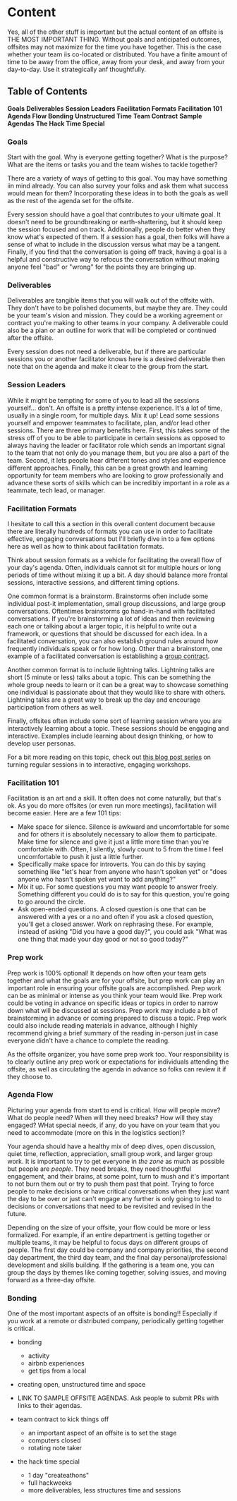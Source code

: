 # Content

Yes, all of the other stuff is important but the actual content of an offsite is THE MOST IMPORTANT THING. Without goals and anticipated outcomes, offsites may not maximize for the time you have together. This is the case whether your team iis co-located or distributed. You have a finite amount of time to be away from the office, away from your desk, and away from your day-to-day. Use it strategically anf thoughtfully.

## Table of Contents
**Goals**
**Deliverables**
**Session Leaders**
**Facilitation Formats**
**Facilitation 101**
**Agenda Flow**
**Bonding**
**Unstructured Time**
**Team Contract**
**Sample Agendas**
**The Hack Time Special**



### Goals
Start with the goal. Why is everyone getting together? What is the purpose? What are the items or tasks you and the team wishes to tackle together?

There are a variety of ways of getting to this goal. You may have something iin mind already. You can also survey your folks and ask them what success would mean for them? Incorporating these ideas in to both the goals as well as the rest of the agenda set for the offsite.

Every session should have a goal that contributes to your ultimate goal. It doesn't need to be groundbreaking or earth-shattering, but it should keep the session focused and on track. Additionally, people do better when they know what's expected of them. If a session has a goal, then folks will have a sense of what to include in the discussion versus what may be a tangent. Finally, if you find that the conversation is going off track, having a goal is a helpful and constructive way to refocus the conversation without making anyone feel "bad" or "wrong" for the points they are bringing up.

### Deliverables
Deliverables are tangible items that you will walk out of the offsite with. They don't have to be polished documents, but maybe they are. They could be your team's vision and mission. They could be a working agreement or contract you're making to other teams in your company. A deliverable could also be a plan or an outline for work that will be completed or continued after the offsite.

Every session does not need a deliverable, but if there are particular sessions you or another facilitator knows here is a desired deliverable then note that on the agenda and make it clear to the group from the start.

### Session Leaders
While it might be tempting for some of you to lead all the sessions yourself... don't. An offsite is a pretty intense experience. It's a lot of time, usually in a single room, for multiple days. Mix it up! Lead some sessions yourself and empower teammates to facilitate, plan, and/or lead other sessions. There are three primary benefits here. First, this takes some of the stress off of you to be able to participate in certain sessions as opposed to always having the leader or facilitator role which sends an important signal to the team that not only do you manage them, but you are also a part of the team. Second, it lets people hear different tones and styles and experience different approaches. Finally, this can be a great growth and learning opportunity for team members who are looking to grow professionally and advance these sorts of skills which can be incredibly important in a role as a teammate, tech lead, or manager.

### Facilitation Formats
I hesitate to call this a section in this overall content document because there are literally hundreds of formats you can use in order to facilitate effective, engaging conversations but I'll briefly dive in to a few options here as well as how to think about facilitation formats.

Think about session formats as a vehicle for facilitating the overall flow of your day's agenda. Often, individuals cannot sit for multiple hours or long periods of time without mixing it up a bit. A day should balance more frontal sessions, interactive sessions, and different timing options. 

One common format is a brainstorm. Brainstorms often include some individual post-it implementation, small group discussions, and large group conversations. Oftentimes brainstorms go hand-in-hand with facilitated conversations. If you're brainstorming a lot of ideas and then reviewing each one or talking about a larger topic, it is helpful to write out a framework, or questions that should be discussed for each idea. In a facilitated conversation, you can also establish ground rules around how frequently individuals speak or for how long. Other than a brainstorm, one example of a facilitated conversation is establishing a [group contract]().

Another common format is to include lightning talks. Lightning talks are short (5 minute or less) talks about a topic. This can be something the whole group needs to learn or it can be a great way to showcase something one individual is passionate about that they would like to share with others. Lightning talks are a great way to break up the day and encourage participation from others as well.

Finally, offsites often include some sort of learning session where you are interactively learning about a topic. These sessions should be engaging and interactive. Examples include learning about design thinking, or how to develop user personas.

For a bit more reading on this topic, check out [this blog post series]() on turning regular sessions in to interactive, engaging workshops. 

### Facilitation 101
Facilitation is an art and a skill. It often does not come naturally, but that's ok. As you do more offsites (or even run more meetings), facilitation will become easier. Here are a few 101 tips:
- Make space for silence. Silence is awkward and uncomfortable for some and for others it is absolutely necessary to allow them to participate. Make time for silence and give it just a little more time than you're comfortable with. Often, I silently, slowly count to 5 from the time I feel uncomfortable to push it just a little further.
- Specifically make space for introverts. You can do this by saying something like "let's hear from anyone who hasn't spoken yet" or "does anyone who hasn't spoken yet want to add anything?"
- Mix it up. For some questions you may want people to answer freely. Something different you could do is to say for this question, you're going to go around the circle.
- Ask open-ended questions. A closed question is one that can be answered with a yes or a no and often if you ask a closed question, you'll get a closed answer. Work on rephrasing these. For example, instead of asking "Did you have a good day?", you could ask "What was one thing that made your day good or not so good today?"

### Prep work
Prep work is 100% optional! It depends on how often your team gets together and what the goals are for your offsite, but prep work can play an important role in ensuring your offsite goals are accomplished. Prep work can be as minimal or intense as you think your team would like. Prep work could be voting in advance on specific ideas or topics in order to narrow down what will be discussed at sessions. Prep work may include a bit of brainstorming in advance or coming prepared to discuss a topic. Prep work could also include reading materials in advance, although I highly recommend giving a brief summary of the reading in-person just in case everyone didn't have a chance to complete the reading.

As the offsite organizer, you have some prep work too. Your responsibility is to clearly outline any prep work or expectations for individuals attending the offsite, as well as circulating the agenda in advance so folks can review it if they choose to.

### Agenda Flow
Picturing your agenda from start to end is critical. How will people move? What do people need? When will they need breaks? How will they stay engaged? WHat special needs, if any, do you have on your team that you need to accommodate (more on this in the logistics section)?

Your agenda should have a healthy mix of deep dives, open discussion, quiet time, reflection, appreciation, small group work, and larger group work. It is important to try to get everyone in _the zone_ as much as possible but people are _people_. They need breaks, they need thoughtful engagement, and their brains, at some point, turn to mush and it's important to not burn them out or try to push them past that point. Trying to force people to make decisions or have critical conversations when they just want the day to be over or just can't engage any further is only going to lead to decisions or conversations that need to be revisited and revised in the future.

Depending on the size of  your offsite, your flow could be more or less formalized. For example, if an entire department is getting together or multiple teams, it may be helpful to focus days on different groups of people. The first day could be company and company priorities, the second day department, the third day team, and the final day personal/professional development and skills building. If the gathering is a team one, you can group the days by themes like coming together, solving issues, and moving forward as a three-day offsite.

### Bonding 
One of the most important aspects of an offsite is bonding!! Especially if you work at a remote or distributed company, periodically getting together is critical.

- bonding
  - activity
  - airbnb experiences
  - get tips from a local
- creating open, unstructured time and space
- LINK TO SAMPLE OFFSITE AGENDAS. Ask people to submit PRs with links to their agendas.
- team contract to kick things off
  - an important aspect of an offsite is to set the stage 
  - computers closed
  - rotating note taker

- the hack time special
  - 1 day "createathons"
  - full hackweeks
  - more deliverables, less structures time and sessions